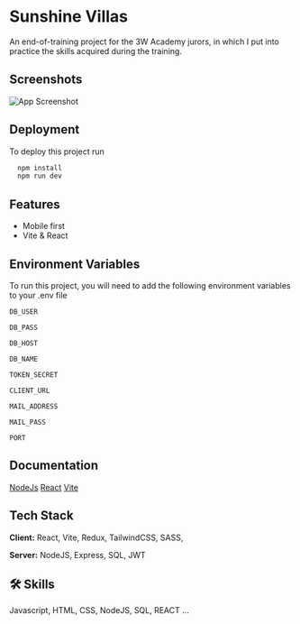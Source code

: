 
# Sunshine Villas 


An end-of-training project for the 3W Academy jurors, in which I put into practice the skills acquired during the training.
## Screenshots

![App Screenshot](https://i.postimg.cc/bJNcKv4G/Capture-d-e-cran-2023-05-08-a-11-25-56.png)

## Deployment

To deploy this project run

```bash
  npm install  
  npm run dev
```

## Features

- Mobile first
- Vite & React


## Environment Variables

To run this project, you will need to add the following environment variables to your .env file

`DB_USER`

`DB_PASS`

`DB_HOST`

`DB_NAME`

`TOKEN_SECRET`

`CLIENT_URL`

`MAIL_ADDRESS`

`MAIL_PASS`

`PORT`


## Documentation

[NodeJs](https://nodejs.org/en/docs)
[React](https://fr.legacy.reactjs.org/docs/getting-started.html)
[Vite](https://vitejs.dev/guide/)


## Tech Stack

**Client:** React, Vite, Redux, TailwindCSS, SASS, 

**Server:** NodeJS, Express, SQL, JWT



## 🛠 Skills
Javascript, HTML, CSS, NodeJS, SQL, REACT ...
